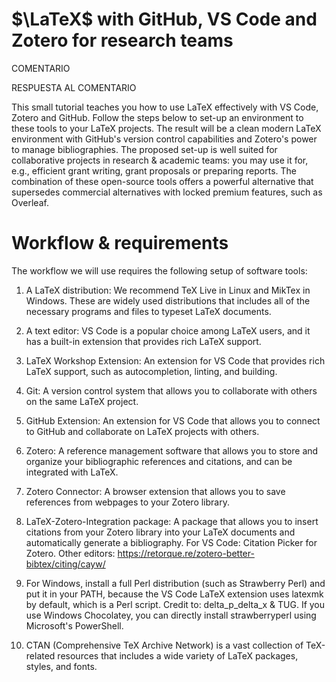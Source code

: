 
# $\LaTeX$ with GitHub, VS Code and Zotero for research teams

COMENTARIO

RESPUESTA AL COMENTARIO

This small tutorial teaches you how to use LaTeX effectively with VS Code, Zotero and GitHub. Follow the steps below to set-up an environment to these tools to your LaTeX projects. The result will be a clean modern LaTeX environment with GitHub's version control capabilities and Zotero's power to manage bibliographies. The proposed set-up is well suited for collaborative projects in research & academic teams: you may use it for, e.g., efficient grant writing, grant proposals or preparing reports. The combination of these open-source tools offers a powerful alternative that supersedes commercial alternatives with locked premium features, such as Overleaf.

# Workflow & requirements

The workflow we will use requires the following setup of software tools:

1. A LaTeX distribution: We recommend TeX Live in Linux and MikTex in Windows. These are  widely used distributions that includes all of the necessary programs and files to typeset LaTeX documents.

2. A text editor: VS Code is a popular choice among LaTeX users, and it has a built-in extension that provides rich LaTeX support.

3. LaTeX Workshop Extension: An extension for VS Code that provides rich LaTeX support, such as autocompletion, linting, and building.

4. Git: A version control system that allows you to collaborate with others on the same LaTeX project.

5. GitHub Extension: An extension for VS Code that allows you to connect to GitHub and collaborate on LaTeX projects with others.

6. Zotero: A reference management software that allows you to store and organize your bibliographic references and citations, and can be integrated with LaTeX.

7. Zotero Connector: A browser extension that allows you to save references from webpages to your Zotero library.

8. LaTeX-Zotero-Integration package: A package that allows you to insert citations from your Zotero library into your LaTeX documents and automatically generate a bibliography. For VS Code: Citation Picker for Zotero. Other editors: https://retorque.re/zotero-better-bibtex/citing/cayw/

9. For Windows, install a full Perl distribution (such as Strawberry Perl) and put it in your PATH, because the VS Code LaTeX extension uses latexmk by default, which is a Perl script. Credit to: delta_p_delta_x & TUG. If you use Windows Chocolatey, you can directly install strawberryperl using Microsoft's PowerShell.

10. CTAN (Comprehensive TeX Archive Network) is a vast collection of TeX-related resources that includes a wide variety of LaTeX packages, styles, and fonts.

